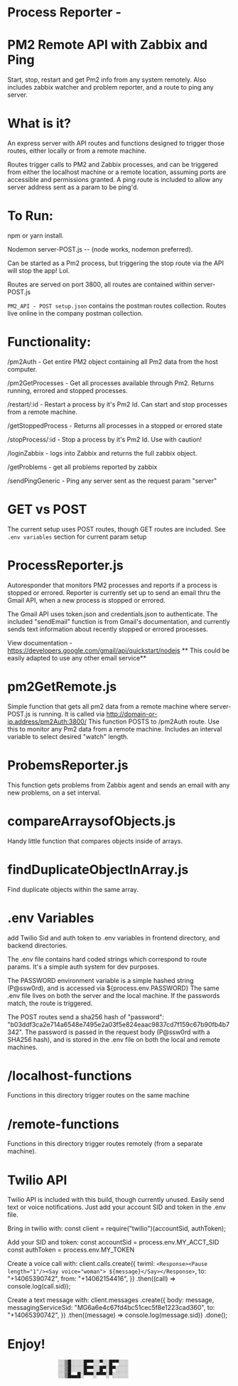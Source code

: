 # Process Reporter - 
# PM2 Remote API with Zabbix and Ping
Start, stop, restart and get Pm2 info from any system remotely. 
Also includes zabbix watcher and problem reporter, and a route to ping any server.

# What is it?

An express server with API routes and functions designed to trigger those routes,
either locally or from a remote machine.

Routes trigger calls to PM2 and Zabbix processes, and can be triggered from either the localhost machine or a remote location, assuming ports are accessible and permissions granted. A ping route is included to allow
any server address sent as a param to be ping'd.

# To Run:
npm or yarn install.  

Nodemon server-POST.js  -- (node works, nodemon preferred).

Can be started as a Pm2 process, but triggering the stop route via the API will stop the app! Lol.

Routes are served on port 3800, all routes are contained within server-POST.js

`PM2_API - POST setup.json` contains the postman routes collection. Routes live online 
in the company postman collection.

# Functionality:

/pm2Auth - Get entire PM2 object containing all Pm2 data from the host computer.

/pm2GetProcesses - Get all processes available through Pm2. Returns running, errored and stopped processes.

/restart/:id - Restart a process by it's Pm2 Id. Can start and stop processes from a remote machine.

/getStoppedProcess - Returns all processes in a stopped or errored state

/stopProcess/:id - Stop a process by it's Pm2 Id. Use with caution!

/loginZabbix - logs into Zabbix and returns the full zabbix object.

/getProblems - get all problems reported by zabbix

/sendPingGeneric - Ping any server sent as the request param "server"

# GET vs POST
The current setup uses POST routes, though GET routes are included.
See `.env variables` section for current param setup

# ProcessReporter.js
Autoresponder that monitors PM2 processes and reports if a process is stopped or errored. 
Reporter is currently set up to send an email thru the Gmail API, when a new process is stopped or errored.

The Gmail API uses token.json and credentials.json to authenticate. 
The included "sendEmail" function is from Gmail's documentation, and currently sends text information about recently stopped or errored processes. 

View documentation - https://developers.google.com/gmail/api/quickstart/nodejs
** This could be easily adapted to use any other email service**

# pm2GetRemote.js
Simple function that gets all pm2 data from a remote machine where server-POST.js is running. 
It is called via http://domain-or-ip.address/pm2Auth:3800/
This function POSTS to /pm2Auth route. Use this to monitor any Pm2 data from a remote machine.
Includes an interval variable to select desired "watch" length.

# ProbemsReporter.js
This function gets problems from Zabbix agent and sends an email with any new problems, on a set interval.

# compareArraysofObjects.js
Handy little function that compares objects inside of arrays.

# findDuplicateObjectInArray.js
Find duplicate objects within the same array.

# .env Variables

add Twilio Sid and auth token to .env variables in frontend directory, and backend directories.

The .env file contains hard coded strings which correspond to route params.
It's a simple auth system for dev purposes.

The PASSWORD environment variable is a simple hashed string (P@ssw0rd), and is accessed via ${process.env.PASSWORD}
The same .env file lives on both the server and the local machine. If the passwords match, the route is triggered.

The POST routes send a sha256 hash of "password": "b03ddf3ca2e714a6548e7495e2a03f5e824eaac9837cd7f159c67b90fb4b7342".
The password is passed in the request body (P@ssw0rd with a SHA256 hash), and is stored in the .env file on both the local and remote machines.

# /localhost-functions
Functions in this directory trigger routes on the same machine

# /remote-functions
Functions in this directory trigger routes remotely (from a separate machine). 


# Twilio API
Twilio API is included with this build, though currently unused. Easily send text or voice notifications. Just add your account SID and token in the .env file. 

Bring in twilio with:
const client = require("twilio")(accountSid, authToken);

Add your SID and token:
const accountSid = process.env.MY_ACCT_SID
const authToken = process.env.MY_TOKEN

Create a voice call with:
client.calls.create({
  twiml: `<Response><Pause length="1"/><Say voice="woman"> ${message}</Say></Response>`,
  to: "+14065390742",
  from: "+14062154416",
})
.then((call) => console.log(call.sid));

Create a text message with:
client.messages
.create({
    body: message,
    messagingServiceSid: "MG6a6e4c67fd4bc51cec5f8e1223cad360",
    to: "+14065390742",
})
.then((message) => console.log(message.sid))
.done();

# Enjoy!

                    ░░▒█░░░░█▀▀░░▀░░█▀▀░░░
                    ░░▒█░░░░█▀▀░░█▀░█▀░░░░
                    ░░▒█▄▄█░▀▀▀░▀▀▀░▀░░░░░
                          





